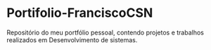 # Portifolio-FranciscoCSN
Repositório do meu portfólio pessoal, contendo projetos e trabalhos realizados em Desenvolvimento de sistemas.
